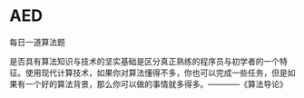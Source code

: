 # AED
每日一道算法题

是否具有算法知识与技术的坚实基础是区分真正熟练的程序员与初学者的一个特征。使用现代计算技术，如果你对算法懂得不多，你也可以完成一些任务，但是如果有一个好的算法背景，那么你可以做的事情就多得多。————《算法导论》

